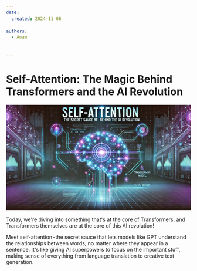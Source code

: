 ```yaml
---
date:
  created: 2024-11-06
  
authors:
  - Aman
  

---
```


# Self-Attention: The Magic Behind Transformers and the AI Revolution

![self.jpg](../assets/self.jpg)

Today, we're diving into something that's at the core of Transformers, and Transformers themselves are at the core of this AI revolution! 
<!-- more -->
Meet self-attention - the secret sauce that lets models like GPT understand the relationships between words, no matter where they appear in a sentence. 
It's like giving AI superpowers to focus on the important stuff, making sense of everything from language translation to creative text generation.
